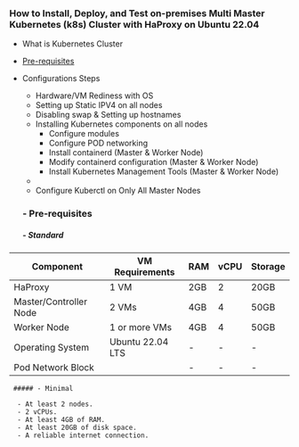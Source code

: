 ### How to Install, Deploy, and Test on-premises Multi Master Kubernetes (k8s) Cluster with HaProxy on Ubuntu 22.04


- What is Kubernetes Cluster
- [Pre-requisites](https://github.com/saifulislam88/kubernetes/blob/main/B.k8s-cluster-setup-on-premises/A.Kubernetes-cluster-setup-on-Ubuntu-22.04.md#--pre-requisites)
- Configurations Steps
  - Hardware/VM Rediness with OS
  - Setting up Static IPV4 on all nodes
  - Disabling swap & Setting up hostnames
  - Installing Kubernetes components on all nodes
    - Configure modules
    - Configure POD networking 
    - Install containerd (Master & Worker Node)
    - Modify containerd configuration (Master & Worker Node)
    - Install Kubernetes Management Tools (Master & Worker Node)
  - 
  - Configure Kuberctl on Only All Master Nodes

  ### - Pre-requisites

     ##### - Standard


| Component             | VM Requirements         | RAM    | vCPU | Storage |
|-----------------------|-------------------------|--------|------|---------|
| HaProxy               | 1 VM                    | 2GB    | 2    | 20GB    |
| Master/Controller Node| 2 VMs                   | 4GB    | 4    | 50GB    |
| Worker Node           | 1 or more VMs           | 4GB    | 4    | 50GB    |
| Operating System      | Ubuntu 22.04 LTS        | -      | -    | -       |
| Pod Network Block     |                         | -      | -    | -       |


     ##### - Minimal

      - At least 2 nodes.
      - 2 vCPUs.
      - At least 4GB of RAM.
      - At least 20GB of disk space.
      - A reliable internet connection.
